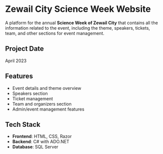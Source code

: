 # Zewail City Science Week Website  

A platform for the annual **Science Week of Zewail City** that contains all the information related to the event, including the theme, speakers, tickets, team, and other sections for event management.  

## Project Date  
 April 2023  
  

## Features  
- Event details and theme overview  
- Speakers section  
- Ticket management  
- Team and organizers section  
- Admin/event management features  

## Tech Stack  
- **Frontend**: HTML, CSS, Razor  
- **Backend**: C# with ADO.NET  
- **Database**: SQL Server  
